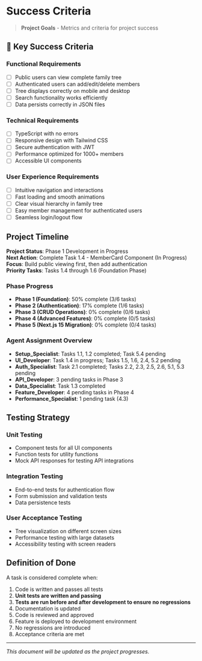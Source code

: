 # Success Criteria

> **Project Goals** - Metrics and criteria for project success

## 🎯 Key Success Criteria

### Functional Requirements

- [ ] Public users can view complete family tree
- [ ] Authenticated users can add/edit/delete members
- [ ] Tree displays correctly on mobile and desktop
- [ ] Search functionality works efficiently
- [ ] Data persists correctly in JSON files

### Technical Requirements

- [ ] TypeScript with no errors
- [ ] Responsive design with Tailwind CSS
- [ ] Secure authentication with JWT
- [ ] Performance optimized for 1000+ members
- [ ] Accessible UI components

### User Experience Requirements

- [ ] Intuitive navigation and interactions
- [ ] Fast loading and smooth animations
- [ ] Clear visual hierarchy in family tree
- [ ] Easy member management for authenticated users
- [ ] Seamless login/logout flow

## Project Timeline

**Project Status**: Phase 1 Development in Progress  
**Next Action**: Complete Task 1.4 - MemberCard Component (In Progress)  
**Focus**: Build public viewing first, then add authentication  
**Priority Tasks**: Tasks 1.4 through 1.6 (Foundation Phase)

### Phase Progress

- **Phase 1 (Foundation)**: 50% complete (3/6 tasks)
- **Phase 2 (Authentication)**: 17% complete (1/6 tasks)  
- **Phase 3 (CRUD Operations)**: 0% complete (0/6 tasks)
- **Phase 4 (Advanced Features)**: 0% complete (0/5 tasks)
- **Phase 5 (Next.js 15 Migration)**: 0% complete (0/4 tasks)

### Agent Assignment Overview

- **Setup_Specialist**: Tasks 1.1, 1.2 completed; Task 5.4 pending
- **UI_Developer**: Task 1.4 in progress; Tasks 1.5, 1.6, 2.4, 5.2 pending
- **Auth_Specialist**: Task 2.1 completed; Tasks 2.2, 2.3, 2.5, 2.6, 5.1, 5.3 pending
- **API_Developer**: 3 pending tasks in Phase 3
- **Data_Specialist**: Task 1.3 completed
- **Feature_Developer**: 4 pending tasks in Phase 4
- **Performance_Specialist**: 1 pending task (4.3)

## Testing Strategy

### Unit Testing

- Component tests for all UI components
- Function tests for utility functions
- Mock API responses for testing API integrations

### Integration Testing

- End-to-end tests for authentication flow
- Form submission and validation tests
- Data persistence tests

### User Acceptance Testing

- Tree visualization on different screen sizes
- Performance testing with large datasets
- Accessibility testing with screen readers

## Definition of Done

A task is considered complete when:

1. Code is written and passes all tests
2. **Unit tests are written and passing**
3. **Tests are run before and after development to ensure no regressions**
4. Documentation is updated
5. Code is reviewed and approved
6. Feature is deployed to development environment
7. No regressions are introduced
8. Acceptance criteria are met

---

*This document will be updated as the project progresses.*